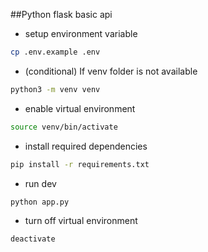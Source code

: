 ##Python flask basic api


- setup environment variable
```bash
cp .env.example .env
```

- (conditional) If venv folder is not available
```bash
python3 -m venv venv
```

- enable virtual environment
```bash
source venv/bin/activate
```

- install required dependencies
```bash
pip install -r requirements.txt
```



- run dev
```bash
python app.py
```


- turn off virtual environment
```bash
deactivate
```